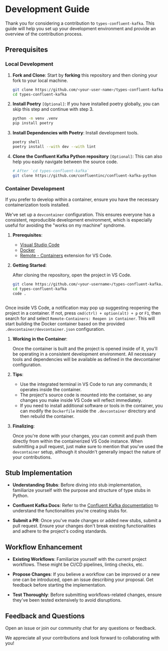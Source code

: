 # Development Guide

Thank you for considering a contribution to `types-confluent-kafka`. This guide will help you set up your development environment and provide an overview of the contribution process.



## Prerequisites

### Local Development

1. **Fork and Clone**: Start by **forking** this repository and then cloning your fork to your local machine.

   ```bash
   git clone https://github.com/<your-user-name>/types-confluent-kafka.git
   cd types-confluent-kafka
   ```

2. **Install Poetry** `[Optional]`: If you have installed poetry globally, you can skip this step and continue with step 3.

   ```bash
   python -m venv .venv
   pip install poetry
   ```

3. **Install Dependencies with Poetry**: Install development tools.

   ```bash
   poetry shell
   poetry install --with dev --with lint
   ```

4. **Clone the Confluent Kafka Python repository** `[Optional]`: This can also help you easily navigate between the source code.

   ```bash
   # After `cd types-confluent-kafka`
   git clone https://github.com/confluentinc/confluent-kafka-python
   ```



### Container Development

If you prefer to develop within a container, ensure you have the necessary containerization tools installed.

We've set up a `devcontainer` configuration. This ensures everyone has a consistent, reproducible development environment, which is especially useful for avoiding the "works on my machine" syndrome.

1. **Prerequisites**:
   - [Visual Studio Code](https://code.visualstudio.com/)
   - [Docker](https://www.docker.com/products/docker-desktop)
   - [Remote - Containers](https://marketplace.visualstudio.com/items?itemName=ms-vscode-remote.remote-containers) extension for VS Code.

2. **Getting Started**:

   After cloning the repository, open the project in VS Code.

   ```bash
   git clone https://github.com/<your-username>/types-confluent-kafka.git
   cd types-confluent-kafka
   code .



Once inside VS Code, a notification may pop up suggesting reopening the project in a container. If not, press `cmd(ctrl) + option(alt) + p` or `F1`, then search for and select `Remote-Containers: Reopen in Container`. This will start building the Docker container based on the provided `.devcontainer/devcontainer.json` configuration.

1. **Working in the Container**:

   Once the container is built and the project is opened inside of it, you'll be operating in a consistent development environment. All necessary tools and dependencies will be available as defined in the devcontainer configuration.

2. **Tips**:

   - Use the integrated terminal in VS Code to run any commands; it operates inside the container.
   - The project's source code is mounted into the container, so any changes you make inside VS Code will reflect immediately.
   - If you need to install additional software or tools in the container, you can modify the `Dockerfile` inside the `.devcontainer` directory and then rebuild the container.

3. **Finalizing**:

   Once you're done with your changes, you can commit and push them directly from within the containerized VS Code instance. When submitting a pull request, just make sure to mention that you've used the `devcontainer` setup, although it shouldn't generally impact the nature of your contributions.



## Stub Implementation

- **Understanding Stubs**: Before diving into stub implementation, familiarize yourself with the purpose and structure of type stubs in Python.

- **Confluent Kafka Docs**: Refer to the [Confluent Kafka documentation](https://docs.confluent.io/platform/current/clients/confluent-kafka-python/html/index.html) to understand the functionalities you're creating stubs for.

- **Submit a PR**: Once you've made changes or added new stubs, submit a pull request. Ensure your changes don't break existing functionalities and adhere to the project's coding standards.



## Workflow Enhancement

- **Existing Workflows**: Familiarize yourself with the current project workflows. These might be CI/CD pipelines, linting checks, etc.

- **Propose Changes**: If you believe a workflow can be improved or a new one can be introduced, open an issue describing your proposal. Get feedback before starting the implementation.

- **Test Thoroughly**: Before submitting workflows-related changes, ensure they've been tested extensively to avoid disruptions.



## Feedback and Questions

Open an issue or join our community chat for any questions or feedback.

We appreciate all your contributions and look forward to collaborating with you!
